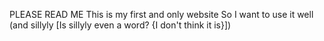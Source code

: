 PLEASE READ ME
This is my first and only website
So I want to use it well (and sillyly [Is sillyly even a word? {I don't think it is}])
